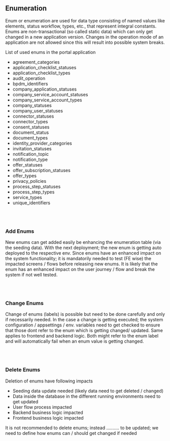 ## Enumeration

Enum or enumeration are used for data type consisting of named values like elements, status workflow, types, etc., that represent integral constants. Enums are non-transactional (so called static data) which can only get changed in a new application version. Changes in the operation mode of an application are not allowed since this will result into possible system breaks.

List of used enums in the portal application

- agreement_categories
- application_checklist_statuses
- application_checklist_types
- audit_operation
- bpdm_identifiers
- company_application_statuses
- company_service_account_statuses
- company_service_account_types
- company_statuses
- company_user_statuses
- connector_statuses
- connector_types
- consent_statuses
- document_status
- document_types
- identity_provider_categories
- invitation_statuses
- notification_topic
- notification_type
- offer_statuses
- offer_subscription_statuses
- offer_types
- privacy_policies
- process_step_statuses
- process_step_types
- service_types
- unique_identifiers

<br>
<br>

### Add Enums

New enums can get added easily be enhancing the enumeration table (via the seeding data). With the next deployment; the new enum is getting auto deployed to the respective env.
Since enums have an enhanced impact on the system functionality; it is mandatorily needed to test (FE wise) the impacted screens / flows before releasing new enums. It is likely that the enum has an enhanced impact on the user journey / flow and break the system if not well tested.

<br>
<br>

### Change Enums

Change of enums (labels) is possible but need to be done carefully and only if necessarily needed.
In the case a change is getting executed; the system configuration / appsettings / env. variables need to get checked to ensure that those dont refer to the enum which is getting changed/ updated.
Same applies to frontend and backend logic. Both might refer to the enum label and will automatically fail when an enum value is getting changed.

<br>
<br>

### Delete Enums

Deletion of enums have following impacts

- Seeding data update needed (likely data need to get deleted / changed)
- Data inside the database in the different running environments need to get updated
- User flow process impacted
- Backend business logic impacted
- Frontend business logic impacted

It is not recommended to delete enums; instead .......... to be updated; we need to define how enums can / should get changed if needed

<br>
<br>
